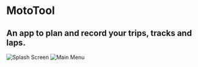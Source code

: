 # MotoTool
## An app to plan and record your trips, tracks and laps.

![Splash Screen](https://imgur.com/atmXGrG.jpg)
![Main Menu](https://i.imgur.com/UDOIL9F.jpg)
